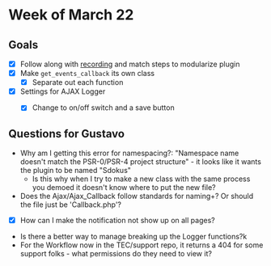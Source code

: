 # Week of March 22

## Goals
- [x] Follow along with [recording](https://app.letsdive.io/standalone-agenda/agn_0f4141639f4c4e6395d2b0a7f7ae4292) and match steps to modularize plugin
- [x] Make `get_events_callback` its own class
  - [x] Separate out each function 
- [x] Settings for AJAX Logger
    - [x] Change to on/off switch and a save button


## Questions for Gustavo
- Why am I getting this error for namespacing?: "Namespace name doesn't match the PSR-0/PSR-4 project structure" - it looks like it wants the plugin to be named "Sdokus"
  - Is this why when I try to make a new class with the same process you demoed it doesn't know where to put the new file?
- Does the Ajax/Ajax_Callback follow standards for naming+? Or should the file just be 'Callback.php'?
- [x] How can I make the notification not show up on all pages? 
- Is there a better way to manage breaking up the Logger functions?k
- For the Workflow now in the TEC/support repo, it returns a 404 for some support folks - what permissions do they need to view it? 